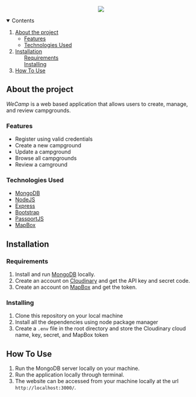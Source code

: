 <p align="center">
  <img src="https://user-images.githubusercontent.com/89263668/179488228-3a17a13b-d555-4bd1-a88d-11fb91405878.png">
</p>


<details open="open">
  <summary>Contents</summary>
  <ol>
    <li>
      <a href="#about-the-project"> About the project </a>
      <ul>
        <li><a href="#features">Features</a></li>
      </ul>
       <ul>
        <li><a href="#technologies-used">Technologies Used</a></li>
      </ul>
    </li>
    <li>
      <a href="#installation">Installation</a>
      <ul><a href="#requirements">Requirements</a></ul>
      <ul><a href="#installing">Installing</a></ul>
    </li>
    <li><a href="#how-to-use">How To Use</a></li>
  </ol>
</details>

## About the project
*WeCamp* is a web based application that allows users to create, manage, and review campgrounds.

### Features
- Register using valid credentials
- Create a new campground
- Update a campground
- Browse all campgrounds
- Review a camground

### Technologies Used
* [MongoDB](https://www.mongodb.com/)
* [NodeJS](https://nodejs.org/en/)
* [Express](https://expressjs.com/)
* [Bootstrap](https://getbootstrap.com)
* [PassportJS](https://www.passportjs.org/)
* [MapBox](https://www.mapbox.com/)


## Installation

### Requirements
1. Install and run [MongoDB](https://www.mongodb.com/) locally.
2. Create an account on [Cloudinary](https://cloudinary.com) and get the API key and secret code.
3. Create an account on [MapBox](https://www.mapbox.com/) and get the token.

### Installing
1. Clone this repository on your local machine
2. Install all the dependencies using node package manager
3. Create a `.env` file in the root directory and store the Cloudinary cloud name, key, secret, and MapBox token

## How To Use
1. Run the MongoDB server locally on your machine.
2. Run the application locally through terminal.
3. The website can be accessed from your machine locally at the url `http://localhost:3000/`.
